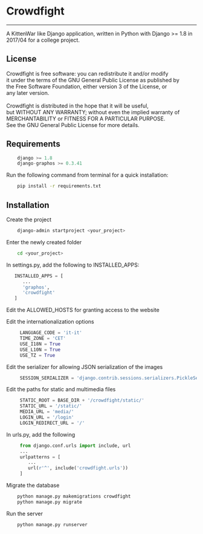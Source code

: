 # Crowdfight
------------
A KittenWar like Django application, written in Python with Django >= 1.8 in 2017/04 for a college project.

License
-------
Crowdfight is free software: you can redistribute it and/or modify<br />
it under the terms of the GNU General Public License as published by<br />
the Free Software Foundation, either version 3 of the License, or<br />
any later version.<br />
<br />
Crowdfight is distributed in the hope that it will be useful,<br />
but WITHOUT ANY WARRANTY; without even the implied warranty of<br />
MERCHANTABILITY or FITNESS FOR A PARTICULAR PURPOSE.<br />
See the GNU General Public License for more details.<br />

Requirements
------------

```python
	django >= 1.8
	django-graphos >= 0.3.41
```

Run the following command from terminal for a quick installation:
```bash
	pip install -r requirements.txt
```

Installation
------------

Create the project
```bash
	django-admin startproject <your_project>
```

Enter the newly created folder
```bash
	cd <your_project>
```

In settings.py, add the following to INSTALLED_APPS:

```python
   INSTALLED_APPS = [
      ...
      'graphos',
      'crowdfight'
   ]
```

Edit the ALLOWED_HOSTS for granting access to the website

Edit the internationalization options
```python
     LANGUAGE_CODE = 'it-it'
     TIME_ZONE = 'CET'
     USE_I18N = True
     USE_L10N = True
     USE_TZ = True
```

Edit the serializer for allowing JSON serialization of the images
```python
     SESSION_SERIALIZER = 'django.contrib.sessions.serializers.PickleSerializer'
```

Edit the paths for static and multimedia files
```python
     STATIC_ROOT = BASE_DIR + '/crowdfight/static/'
     STATIC_URL = '/static/'
     MEDIA_URL = 'media/'
     LOGIN_URL = '/login'
     LOGIN_REDIRECT_URL = '/'
```

In urls.py, add the following
```python
     from django.conf.urls import include, url
     ...
     urlpatterns = [
     	...
     	url(r'^', include('crowdfight.urls'))
     ]
```

Migrate the database
```bash
	python manage.py makemigrations crowdfight
	python manage.py migrate
```

Run the server
```bash
	python manage.py runserver
```
